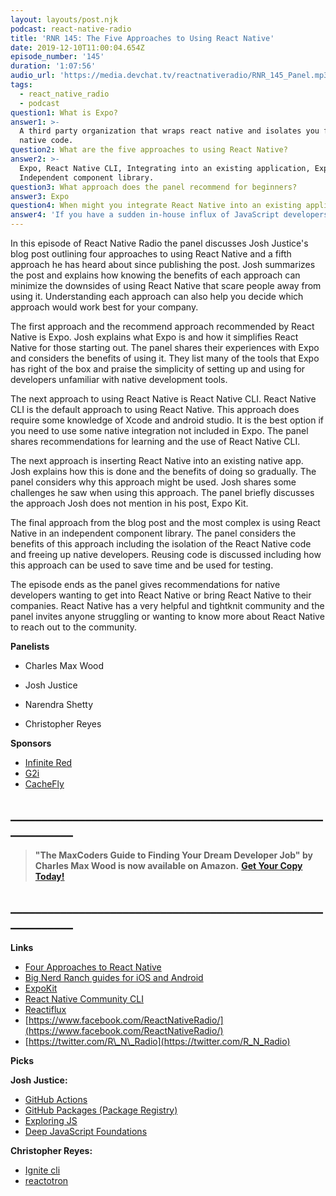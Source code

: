 ```yaml
---
layout: layouts/post.njk
podcast: react-native-radio
title: 'RNR 145: The Five Approaches to Using React Native'
date: 2019-12-10T11:00:04.654Z
episode_number: '145'
duration: '1:07:56'
audio_url: 'https://media.devchat.tv/reactnativeradio/RNR_145_Panel.mp3'
tags:
  - react_native_radio
  - podcast
question1: What is Expo?
answer1: >-
  A third party organization that wraps react native and isolates you from the
  native code.
question2: What are the five approaches to using React Native?
answer2: >-
  Expo, React Native CLI, Integrating into an existing application, Expo Kit and
  Independent component library.
question3: What approach does the panel recommend for beginners?
answer3: Expo
question4: When might you integrate React Native into an existing application?
answer4: 'If you have a sudden in-house influx of JavaScript developers. '
---
```

In this episode of React Native Radio the panel discusses Josh Justice's blog post outlining four approaches to using React Native and a fifth approach he has heard about since publishing the post. Josh summarizes the post and explains how knowing the benefits of each approach can minimize the downsides of using React Native that scare people away from using it. Understanding each approach can also help you decide which approach would work best for your company.

The first approach and the recommend approach recommended by React Native is Expo. Josh explains what Expo is and how it simplifies React Native for those starting out. The panel shares their experiences with Expo and considers the benefits of using it. They list many of the tools that Expo has right of the box and praise the simplicity of setting up and using for developers unfamiliar with native development tools.

The next approach to using React Native is React Native CLI. React Native CLI is the default approach to using React Native. This approach does require some knowledge of Xcode and android studio. It is the best option if you need to use some native integration not included in Expo. The panel shares recommendations for learning and the use of React Native CLI.

The next approach is inserting React Native into an existing native app. Josh explains how this is done and the benefits of doing so gradually. The panel considers why this approach might be used. Josh shares some challenges he saw when using this approach. The panel briefly discusses the approach Josh does not mention in his post, Expo Kit.

The final approach from the blog post and the most complex is using React Native in an independent component library. The panel considers the benefits of this approach including the isolation of the React Native code and freeing up native developers. Reusing code is discussed including how this approach can be used to save time and be used for testing.

The episode ends as the panel gives recommendations for native developers wanting to get into React Native or bring React Native to their companies. React Native has a very helpful and tightknit community and the panel invites anyone struggling or wanting to know more about React Native to reach out to the community.

**Panelists**

- Charles Max Wood

- Josh Justice
- Narendra Shetty
- Christopher Reyes

**Sponsors**

- [Infinite Red](http://radio.infinite.red/)
- [G2i](https://www.g2i.co/?utm_source=React_Native_Radio&amp;utm_medium=Podcast)
- [CacheFly](https://www.cachefly.com/)

## **\_\_\_\_\_\_\_\_\_\_\_\_\_\_\_\_\_\_\_\_\_\_\_\_\_\_\_\_\_\_\_\_\_\_\_\_\_\_\_\_\_\_\_\_\_\_\_\_\_\_\_\_\_\_\_\_\_\_\_\_**

> **"The MaxCoders Guide to Finding Your Dream Developer Job" by Charles Max Wood is now available on Amazon.**  [**Get Your Copy Today!**](https://www.amazon.com/gp/product/B081MBL5C9/ref=as_li_ss_tl?ie=UTF8&linkCode=sl1&tag=devchattv-20&linkId=9d61363241636e2546ef46abba198746&language=en_US)

## **\_\_\_\_\_\_\_\_\_\_\_\_\_\_\_\_\_\_\_\_\_\_\_\_\_\_\_\_\_\_\_\_\_\_\_\_\_\_\_\_\_\_\_\_\_\_\_\_\_\_\_\_\_\_\_\_\_\_\_\_**

**Links**

- [Four Approaches to React Native](https://www.bignerdranch.com/blog/four-approaches-to-react-native/)
- [Big Nerd Ranch guides for iOS and Android](https://www.bignerdranch.com/books/)
- [ExpoKit](https://docs.expo.io/versions/latest/expokit/expokit/)
- [React Native Community CLI](https://github.com/react-native-community/cli)
- [Reactiflux](https://www.reactiflux.com/)
- [https://www.facebook.com/ReactNativeRadio/](https://www.facebook.com/ReactNativeRadio/)
- [https://twitter.com/R\_N\_Radio](https://twitter.com/R_N_Radio)

**Picks**

**Josh Justice:**

- [GitHub Actions](https://github.com/features/actions)
- [GitHub Packages (Package Registry)](https://github.com/infinitered/ignite)
- [Exploring JS](https://exploringjs.com/)
- [Deep JavaScript Foundations](https://frontendmasters.com/courses/deep-javascript-v3/)

**Christopher Reyes:**

- [Ignite cli](https://github.com/infinitered/ignite)
- [reactotron](https://github.com/infinitered/reactotron)
